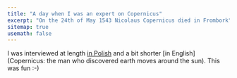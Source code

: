 ```yaml
---
title: "A day when I was an expert on Copernicus"
excerpt: "On the 24th of May 1543 Nicolaus Copernicus died in Frombork"
sitemap: true
usemath: false  
---
```


I was interviewed at length [in Polish](http://www.dzieje.pl/aktualnosci/m-bejger-w-pewnym-sensie-kopernik-napisal-o-obrotach-cial-niebieskich-bo-rzeczywistosc) and a bit shorter [in English](Copernicus: the man who discovered earth moves around the sun). This was fun :-)

